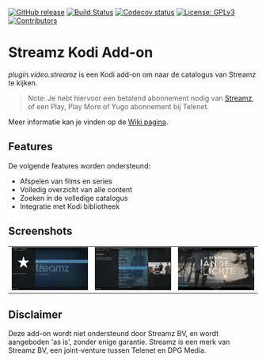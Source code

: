 [![GitHub release](https://img.shields.io/github/release/add-ons/plugin.video.streamz.svg?include_prereleases)](https://github.com/add-ons/plugin.video.streamz/releases)
[![Build Status](https://img.shields.io/github/workflow/status/add-ons/plugin.video.streamz/CI/master)](https://github.com/add-ons/plugin.video.streamz/actions?query=branch%3Amaster)
[![Codecov status](https://img.shields.io/codecov/c/github/add-ons/plugin.video.streamz/master)](https://codecov.io/gh/add-ons/plugin.video.streamz/branch/master)
[![License: GPLv3](https://img.shields.io/badge/License-GPLv3-yellow.svg)](https://opensource.org/licenses/GPL-3.0)
[![Contributors](https://img.shields.io/github/contributors/add-ons/plugin.video.streamz.svg)](https://github.com/add-ons/plugin.video.streamz/graphs/contributors)

# Streamz Kodi Add-on

*plugin.video.streamz* is een Kodi add-on om naar de catalogus van Streamz te kijken. 

> Note: Je hebt hiervoor een betalend abonnement nodig van [Streamz](https://www.streamz.be/), of een Play, Play More of Yugo abonnement bij Telenet.

Meer informatie kan je vinden op de [Wiki pagina](https://github.com/add-ons/plugin.video.streamz/wiki).

## Features

De volgende features worden ondersteund:
* Afspelen van films en series
* Volledig overzicht van alle content
* Zoeken in de volledige catalogus
* Integratie met Kodi bibliotheek

## Screenshots

<table>
  <tr>
    <td><img src="resources/screenshot01.jpg" width=270></td>
    <td><img src="resources/screenshot02.jpg" width=270></td>
    <td><img src="resources/screenshot03.jpg" width=270></td>
  </tr>
 </table>

## Disclaimer

Deze add-on wordt niet ondersteund door Streamz BV, en wordt aangeboden 'as is', zonder enige garantie.
Streamz is een merk van Streamz BV, een joint-venture tussen Telenet en DPG Media.
